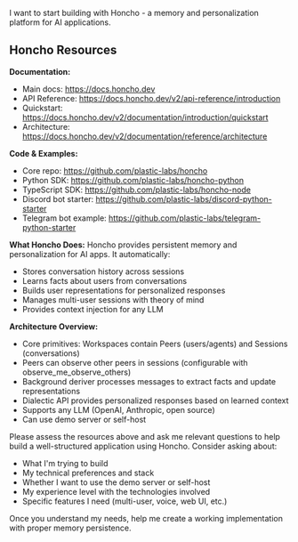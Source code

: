 I want to start building with Honcho - a memory and personalization platform for AI applications.

## Honcho Resources

**Documentation:**
- Main docs: https://docs.honcho.dev
- API Reference: https://docs.honcho.dev/v2/api-reference/introduction
- Quickstart: https://docs.honcho.dev/v2/documentation/introduction/quickstart
- Architecture: https://docs.honcho.dev/v2/documentation/reference/architecture

**Code & Examples:**
- Core repo: https://github.com/plastic-labs/honcho
- Python SDK: https://github.com/plastic-labs/honcho-python
- TypeScript SDK: https://github.com/plastic-labs/honcho-node
- Discord bot starter: https://github.com/plastic-labs/discord-python-starter
- Telegram bot example: https://github.com/plastic-labs/telegram-python-starter

**What Honcho Does:**
Honcho provides persistent memory and personalization for AI apps. It automatically:
- Stores conversation history across sessions
- Learns facts about users from conversations
- Builds user representations for personalized responses
- Manages multi-user sessions with theory of mind
- Provides context injection for any LLM

**Architecture Overview:**
- Core primitives: Workspaces contain Peers (users/agents) and Sessions (conversations)
- Peers can observe other peers in sessions (configurable with observe_me_observe_others)
- Background deriver processes messages to extract facts and update representations
- Dialectic API provides personalized responses based on learned context
- Supports any LLM (OpenAI, Anthropic, open source)
- Can use demo server or self-host

Please assess the resources above and ask me relevant questions to help build a well-structured application using Honcho. Consider asking about:
- What I'm trying to build
- My technical preferences and stack
- Whether I want to use the demo server or self-host
- My experience level with the technologies involved
- Specific features I need (multi-user, voice, web UI, etc.)

Once you understand my needs, help me create a working implementation with proper memory persistence.